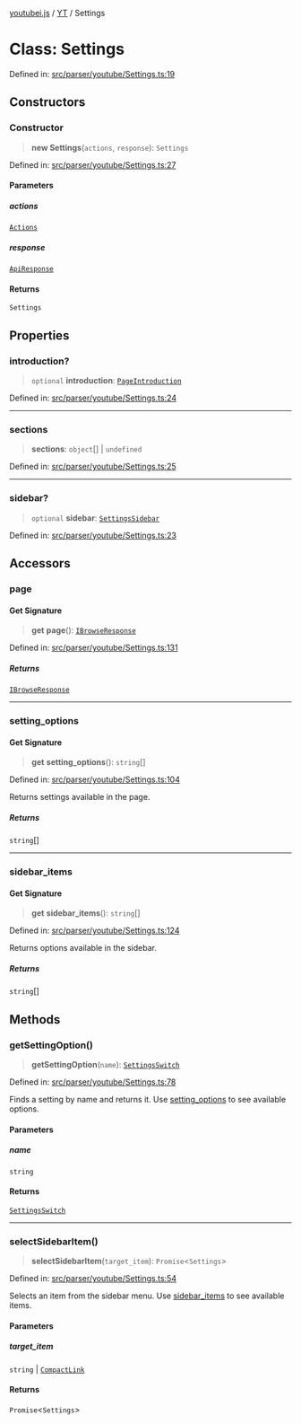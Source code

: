 [youtubei.js](../../../../README.md) / [YT](../README.md) / Settings

# Class: Settings

Defined in: [src/parser/youtube/Settings.ts:19](https://github.com/LuanRT/YouTube.js/blob/0733f60b57877f6b8b87dfd5cc6195b5085f5c09/src/parser/youtube/Settings.ts#L19)

## Constructors

### Constructor

> **new Settings**(`actions`, `response`): `Settings`

Defined in: [src/parser/youtube/Settings.ts:27](https://github.com/LuanRT/YouTube.js/blob/0733f60b57877f6b8b87dfd5cc6195b5085f5c09/src/parser/youtube/Settings.ts#L27)

#### Parameters

##### actions

[`Actions`](../../../../classes/Actions.md)

##### response

[`ApiResponse`](../../../../interfaces/ApiResponse.md)

#### Returns

`Settings`

## Properties

### introduction?

> `optional` **introduction**: [`PageIntroduction`](../../YTNodes/classes/PageIntroduction.md)

Defined in: [src/parser/youtube/Settings.ts:24](https://github.com/LuanRT/YouTube.js/blob/0733f60b57877f6b8b87dfd5cc6195b5085f5c09/src/parser/youtube/Settings.ts#L24)

***

### sections

> **sections**: `object`[] \| `undefined`

Defined in: [src/parser/youtube/Settings.ts:25](https://github.com/LuanRT/YouTube.js/blob/0733f60b57877f6b8b87dfd5cc6195b5085f5c09/src/parser/youtube/Settings.ts#L25)

***

### sidebar?

> `optional` **sidebar**: [`SettingsSidebar`](../../YTNodes/classes/SettingsSidebar.md)

Defined in: [src/parser/youtube/Settings.ts:23](https://github.com/LuanRT/YouTube.js/blob/0733f60b57877f6b8b87dfd5cc6195b5085f5c09/src/parser/youtube/Settings.ts#L23)

## Accessors

### page

#### Get Signature

> **get** **page**(): [`IBrowseResponse`](../../../../type-aliases/IBrowseResponse.md)

Defined in: [src/parser/youtube/Settings.ts:131](https://github.com/LuanRT/YouTube.js/blob/0733f60b57877f6b8b87dfd5cc6195b5085f5c09/src/parser/youtube/Settings.ts#L131)

##### Returns

[`IBrowseResponse`](../../../../type-aliases/IBrowseResponse.md)

***

### setting\_options

#### Get Signature

> **get** **setting\_options**(): `string`[]

Defined in: [src/parser/youtube/Settings.ts:104](https://github.com/LuanRT/YouTube.js/blob/0733f60b57877f6b8b87dfd5cc6195b5085f5c09/src/parser/youtube/Settings.ts#L104)

Returns settings available in the page.

##### Returns

`string`[]

***

### sidebar\_items

#### Get Signature

> **get** **sidebar\_items**(): `string`[]

Defined in: [src/parser/youtube/Settings.ts:124](https://github.com/LuanRT/YouTube.js/blob/0733f60b57877f6b8b87dfd5cc6195b5085f5c09/src/parser/youtube/Settings.ts#L124)

Returns options available in the sidebar.

##### Returns

`string`[]

## Methods

### getSettingOption()

> **getSettingOption**(`name`): [`SettingsSwitch`](../../YTNodes/classes/SettingsSwitch.md)

Defined in: [src/parser/youtube/Settings.ts:78](https://github.com/LuanRT/YouTube.js/blob/0733f60b57877f6b8b87dfd5cc6195b5085f5c09/src/parser/youtube/Settings.ts#L78)

Finds a setting by name and returns it. Use [setting\_options](#setting_options) to see available options.

#### Parameters

##### name

`string`

#### Returns

[`SettingsSwitch`](../../YTNodes/classes/SettingsSwitch.md)

***

### selectSidebarItem()

> **selectSidebarItem**(`target_item`): `Promise`\<`Settings`\>

Defined in: [src/parser/youtube/Settings.ts:54](https://github.com/LuanRT/YouTube.js/blob/0733f60b57877f6b8b87dfd5cc6195b5085f5c09/src/parser/youtube/Settings.ts#L54)

Selects an item from the sidebar menu. Use [sidebar\_items](#sidebar_items) to see available items.

#### Parameters

##### target\_item

`string` | [`CompactLink`](../../YTNodes/classes/CompactLink.md)

#### Returns

`Promise`\<`Settings`\>
